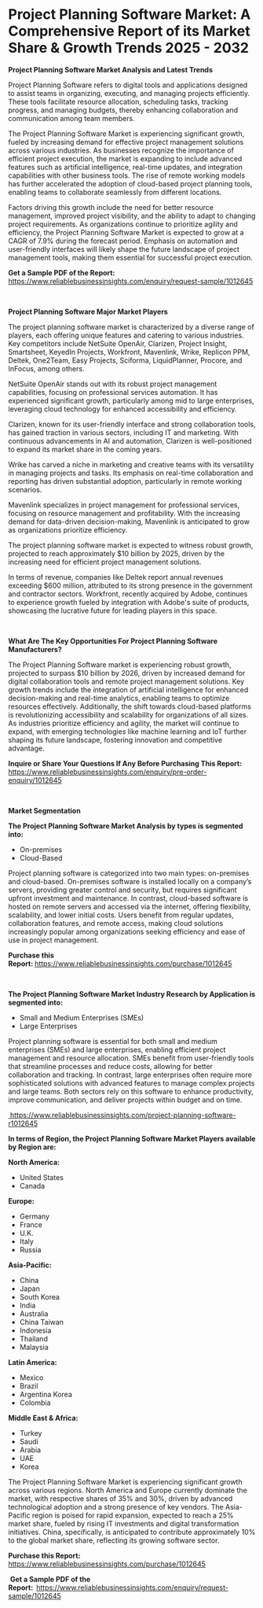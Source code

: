 <p><h1>Project Planning Software Market: A Comprehensive Report of its Market Share & Growth Trends 2025 - 2032</h1></p><p><strong>Project Planning Software Market Analysis and Latest Trends</strong></p>
<p><p>Project Planning Software refers to digital tools and applications designed to assist teams in organizing, executing, and managing projects efficiently. These tools facilitate resource allocation, scheduling tasks, tracking progress, and managing budgets, thereby enhancing collaboration and communication among team members.</p><p>The Project Planning Software Market is experiencing significant growth, fueled by increasing demand for effective project management solutions across various industries. As businesses recognize the importance of efficient project execution, the market is expanding to include advanced features such as artificial intelligence, real-time updates, and integration capabilities with other business tools. The rise of remote working models has further accelerated the adoption of cloud-based project planning tools, enabling teams to collaborate seamlessly from different locations.</p><p>Factors driving this growth include the need for better resource management, improved project visibility, and the ability to adapt to changing project requirements. As organizations continue to prioritize agility and efficiency, the Project Planning Software Market is expected to grow at a CAGR of 7.9% during the forecast period. Emphasis on automation and user-friendly interfaces will likely shape the future landscape of project management tools, making them essential for successful project execution.</p></p>
<p><strong>Get a Sample PDF of the Report:&nbsp;</strong> <a href="https://www.reliablebusinessinsights.com/enquiry/request-sample/1012645?utm_campaign=3456&utm_medium=2&utm_source=Github&utm_content=ia&utm_term=16042025&utm_id=project-planning-software">https://www.reliablebusinessinsights.com/enquiry/request-sample/1012645</a></p>
<p>&nbsp;</p>
<p><strong>Project Planning Software Major Market Players</strong></p>
<p><p>The project planning software market is characterized by a diverse range of players, each offering unique features and catering to various industries. Key competitors include NetSuite OpenAir, Clarizen, Project Insight, Smartsheet, KeyedIn Projects, Workfront, Mavenlink, Wrike, Replicon PPM, Deltek, One2Team, Easy Projects, Sciforma, LiquidPlanner, Procore, and InFocus, among others.</p><p>NetSuite OpenAir stands out with its robust project management capabilities, focusing on professional services automation. It has experienced significant growth, particularly among mid to large enterprises, leveraging cloud technology for enhanced accessibility and efficiency.</p><p>Clarizen, known for its user-friendly interface and strong collaboration tools, has gained traction in various sectors, including IT and marketing. With continuous advancements in AI and automation, Clarizen is well-positioned to expand its market share in the coming years.</p><p>Wrike has carved a niche in marketing and creative teams with its versatility in managing projects and tasks. Its emphasis on real-time collaboration and reporting has driven substantial adoption, particularly in remote working scenarios.</p><p>Mavenlink specializes in project management for professional services, focusing on resource management and profitability. With the increasing demand for data-driven decision-making, Mavenlink is anticipated to grow as organizations prioritize efficiency.</p><p>The project planning software market is expected to witness robust growth, projected to reach approximately $10 billion by 2025, driven by the increasing need for efficient project management solutions.</p><p>In terms of revenue, companies like Deltek report annual revenues exceeding $600 million, attributed to its strong presence in the government and contractor sectors. Workfront, recently acquired by Adobe, continues to experience growth fueled by integration with Adobe's suite of products, showcasing the lucrative future for leading players in this space.</p></p>
<p>&nbsp;</p>
<p><strong>What Are The Key Opportunities For Project Planning Software Manufacturers?</strong></p>
<p><p>The Project Planning Software market is experiencing robust growth, projected to surpass $10 billion by 2026, driven by increased demand for digital collaboration tools and remote project management solutions. Key growth trends include the integration of artificial intelligence for enhanced decision-making and real-time analytics, enabling teams to optimize resources effectively. Additionally, the shift towards cloud-based platforms is revolutionizing accessibility and scalability for organizations of all sizes. As industries prioritize efficiency and agility, the market will continue to expand, with emerging technologies like machine learning and IoT further shaping its future landscape, fostering innovation and competitive advantage.</p></p>
<p><strong>Inquire or Share Your Questions If Any Before Purchasing This Report:</strong> <a href="https://www.reliablebusinessinsights.com/enquiry/pre-order-enquiry/1012645?utm_campaign=3456&utm_medium=2&utm_source=Github&utm_content=ia&utm_term=16042025&utm_id=project-planning-software">https://www.reliablebusinessinsights.com/enquiry/pre-order-enquiry/1012645</a></p>
<p>&nbsp;</p>
<p><strong>Market Segmentation</strong></p>
<p><strong>The Project Planning Software Market Analysis by types is segmented into:</strong></p>
<p><ul><li>On-premises</li><li>Cloud-Based</li></ul></p>
<p><p>Project planning software is categorized into two main types: on-premises and cloud-based. On-premises software is installed locally on a company’s servers, providing greater control and security, but requires significant upfront investment and maintenance. In contrast, cloud-based software is hosted on remote servers and accessed via the internet, offering flexibility, scalability, and lower initial costs. Users benefit from regular updates, collaboration features, and remote access, making cloud solutions increasingly popular among organizations seeking efficiency and ease of use in project management.</p></p>
<p><strong>Purchase this Report:&nbsp;</strong><a href="https://www.reliablebusinessinsights.com/purchase/1012645?utm_campaign=3456&utm_medium=2&utm_source=Github&utm_content=ia&utm_term=16042025&utm_id=project-planning-software">https://www.reliablebusinessinsights.com/purchase/1012645</a></p>
<p>&nbsp;</p>
<p><strong>The Project Planning Software Market Industry Research by Application is segmented into:</strong></p>
<p><ul><li>Small and Medium Enterprises (SMEs)</li><li>Large Enterprises</li></ul></p>
<p><p>Project planning software is essential for both small and medium enterprises (SMEs) and large enterprises, enabling efficient project management and resource allocation. SMEs benefit from user-friendly tools that streamline processes and reduce costs, allowing for better collaboration and tracking. In contrast, large enterprises often require more sophisticated solutions with advanced features to manage complex projects and large teams. Both sectors rely on this software to enhance productivity, improve communication, and deliver projects within budget and on time.</p></p>
<p><a href="https://www.reliablebusinessinsights.com/project-planning-software-r1012645?utm_campaign=3456&utm_medium=2&utm_source=Github&utm_content=ia&utm_term=16042025&utm_id=project-planning-software">&nbsp;https://www.reliablebusinessinsights.com/project-planning-software-r1012645</a></p>
<p><strong>In terms of Region, the Project Planning Software Market Players available by Region are:</strong></p>
<p>
    <p> <strong> North America: </strong>
        <ul>
            <li>United States</li>
            <li>Canada</li>
        </ul>
        </p> 
    <p> <strong> Europe: </strong>
        <ul>
            <li>Germany</li>
            <li>France</li>
            <li>U.K.</li>
            <li>Italy</li>
            <li>Russia</li>
        </ul>
        </p> 
    <p> <strong> Asia-Pacific: </strong>
        <ul>
            <li>China</li>
            <li>Japan</li>
            <li>South Korea</li>
            <li>India</li>
            <li>Australia</li>
            <li>China Taiwan</li>
            <li>Indonesia</li>
            <li>Thailand</li>
            <li>Malaysia</li>
        </ul>
        </p> 
    <p> <strong> Latin America: </strong>
        <ul>
            <li>Mexico</li>
            <li>Brazil</li>
            <li>Argentina Korea</li>
            <li>Colombia</li>
        </ul>
        </p> 
    <p> <strong> Middle East & Africa: </strong>
        <ul>
            <li>Turkey</li>
            <li>Saudi</li>
            <li>Arabia</li>
            <li>UAE</li>
            <li>Korea</li>
        </ul>
    </p>
    </p>
<p><p>The Project Planning Software Market is experiencing significant growth across various regions. North America and Europe currently dominate the market, with respective shares of 35% and 30%, driven by advanced technological adoption and a strong presence of key vendors. The Asia-Pacific region is poised for rapid expansion, expected to reach a 25% market share, fueled by rising IT investments and digital transformation initiatives. China, specifically, is anticipated to contribute approximately 10% to the global market share, reflecting its growing software sector.</p></p>
<p><strong>Purchase this Report: </strong><a href="https://www.reliablebusinessinsights.com/purchase/1012645?utm_campaign=3456&utm_medium=2&utm_source=Github&utm_content=ia&utm_term=16042025&utm_id=project-planning-software">https://www.reliablebusinessinsights.com/purchase/1012645</a></p>
<p>&nbsp;<strong>Get a Sample PDF of the Report:&nbsp;&nbsp;</strong><a href="https://www.reliablebusinessinsights.com/enquiry/request-sample/1012645?utm_campaign=3456&utm_medium=2&utm_source=Github&utm_content=ia&utm_term=16042025&utm_id=project-planning-software">https://www.reliablebusinessinsights.com/enquiry/request-sample/1012645</a></p>
<p><strong></strong></p>
<p><p></p><p></p><p></p></p>